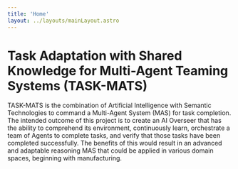 ```yaml
---
title: 'Home'
layout: ../layouts/mainLayout.astro
---
```

<!-- about.md -->
# Task Adaptation with Shared Knowledge for Multi-Agent Teaming Systems (TASK-MATS)

TASK-MATS is the combination of Artificial Intelligence with Semantic Technologies to command a Multi-Agent System (MAS) for task completion. The intended outcome of this project is to create an AI Overseer that has the ability to comprehend its environment, continuously learn, orchestrate a team of Agents to complete tasks, and verify that those tasks have been completed successfully. The benefits of this would result in an advanced and adaptable reasoning MAS that could be applied in various domain spaces, beginning with manufacturing. 